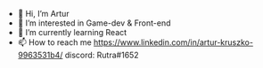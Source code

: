 - 👋 Hi, I’m Artur
- 👀 I’m interested in Game-dev & Front-end
- 🌱 I’m currently learning React
- 📫 How to reach me 
https://www.linkedin.com/in/artur-kruszko-9963531b4/
discord: Rutra#1652

<!---
Artcxier/Artcxier is a ✨ special ✨ repository because its `README.md` (this file) appears on your GitHub profile.
You can click the Preview link to take a look at your changes.
--->
